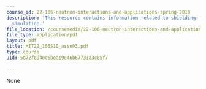 ```yaml
---
course_id: 22-106-neutron-interactions-and-applications-spring-2010
description: 'This resource contains information related to shielding: monte carlo
  simulation.'
file_location: /coursemedia/22-106-neutron-interactions-and-applications-spring-2010/5d72fd940c6beac9e46b67731a3c85f7_MIT22_106S10_assn03.pdf
file_type: application/pdf
layout: pdf
title: MIT22_106S10_assn03.pdf
type: course
uid: 5d72fd940c6beac9e46b67731a3c85f7

---
```

None